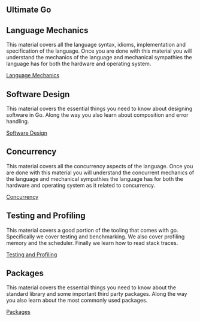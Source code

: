 ## Ultimate Go

## Language Mechanics

This material covers all the language syntax, idioms, implementation and specification of the language. Once you are done with this material you will understand the mechanics of the language and mechanical sympathies the language has for both the hardware and operating system. 

[Language Mechanics](language/README.md)

## Software Design

This material covers the essential things you need to know about designing software in Go. Along the way you also learn about composition and error handling.

[Software Design](design/README.md)

## Concurrency

This material covers all the concurrency aspects of the language. Once you are done with this material you will understand the concurrent mechanics of the language and mechanical sympathies the language has for both the hardware and operating system as it related to concurrency.

[Concurrency](concurrency/README.md)

## Testing and Profiling

This material covers a good portion of the tooling that comes with go. Specifically we cover testing and benchmarking. We also cover profiling memory and the scheduler. Finally we learn how to read stack traces.

[Testing and Profiling](tooling/README.md)

## Packages

This material covers the essential things you need to know about the standard library and some important third party packages. Along the way you also learn about the most commonly used packages.

[Packages](packages/README.md)
